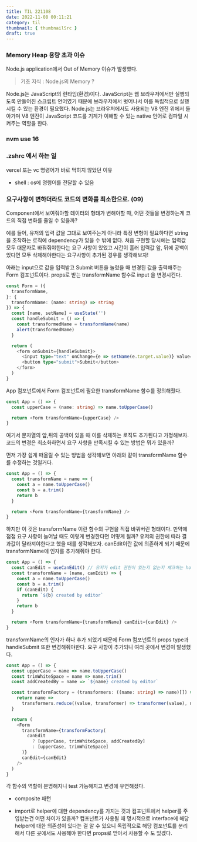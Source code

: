 ```yaml
---
title: TIL 221108
date: 2022-11-08 00:11:21
category: til
thumbnail: { thumbnailSrc }
draft: true
---
```


### Memory Heap 용량 초과 이슈

Node.js application에서 Out of Memory 이슈가 발생했다.

> 기초 지식 : Node.js의 Memory ?

Node.js는 JavaScript의 런타임(환경)이다. JavaScript는 웹 브라우저에서만 실행되도록 만들어진 스크립트 언어였기 때문에 브라우저에서 벗어나서 이를 독립적으로 실행시킬 수 있는 환경이 필요했다. Node.js는 브라우저에서도 사용되는 V8 엔진 위에서 돌아가며 V8 엔진이 JavaScript 코드를 기계가 이해할 수 있는 native 언어로 컴파일 시켜주는 역할을 한다.

### nvm use 16

### .zshrc 에서 하는 일

vercel 또는 vc 명령어가 바로 먹히지 않았던 이유

- shell : os에 명령어를 전달할 수 있음

### 요구사항이 변하더라도 코드의 변화를 최소한으로. (09)

Component에서 보여줘야할 데이터의 형태가 변해야할 때, 어떤 것들을 변경하는게 코드의 직접 변화를 줄일 수 있을까?

예를 들어, 유저의 입력 값을 그대로 보여주는게 아니라 특정 변형이 필요하다면 string을 조작하는 로직에 dependency가 있을 수 밖에 없다. 처음 구현할 당시에는 입력값 모두 대문자로 바꿔줘야한다는 요구 사항이 있었고 시간이 흘러 입력값 앞, 뒤에 공백이 있다면 모두 삭제해야한다는 요구사항이 추가된 경우를 생각해보자!

아래는 input으로 값을 입력받고 Submit 버튼을 눌렀을 때 변경된 값을 출력해주는 Form 컴포넌트이다. props로 받는 transformName 함수로 input 을 변경시킨다.

```ts
const Form = ({
  transformName,
}: {
  transformName: (name: string) => string
}) => {
  const [name, setName] = useState('')
  const handleSubmit = () => {
    const transformedName = transformName(name)
    alert(transformedName)
  }

  return (
    <form onSubmit={handleSubmit}>
      <input type="text" onChange={e => setName(e.target.value)} value={name} />
      <button type="submit">Submit</button>
    </form>
  )
}
```

App 컴포넌트에서 Form 컴포넌트에 필요한 transformName 함수를 정의해줬다.

```ts
const App = () => {
  const upperCase = (name: string) => name.toUpperCase()

  return <Form transformName={upperCase} />
}
```

여기서 문자열의 앞,뒤의 공백이 있을 때 이를 삭제하는 로직도 추가된다고 가정해보자. 코드의 변경은 최소화하면서 요구 사항을 만족시킬 수 있는 방법은 뭐가 있을까?

먼저 가장 쉽게 떠올릴 수 있는 방법을 생각해보면 아래와 같이 transformName 함수를 수정하는 것일거다.

```ts
const App = () => {
  const transformName = name => {
    const a = name.toUpperCase()
    const b = a.trim()
    return b
  }

  return <Form transformName={transformName} />
}
```

하지만 이 것은 transformName 이란 함수의 구현을 직접 바꿔버린 형태이다. 만약에 점점 요구 사항이 늘어날 때도 이렇게 변경한다면 어떻게 될까? 유저의 권한에 따라 결과값이 달라져야한다고 했을 때를 생각해보자. canEdit이란 값에 의존하게 되기 때문에 transformName에 인자를 추가해줘야 한다.

```ts
const App = () => {
  const canEdit = useCanEdit() // 유저가 edit 권한이 있는지 없는지 체크하는 hook
  const transformName = (name, canEdit) => {
    const a = name.toUpperCase()
    const b = a.trim()
    if (canEdit) {
      return `${b} created by editor`
    }
    return b
  }

  return <Form transformName={transformName} canEdit={canEdit} />
}
```

transformName의 인자가 하나 추가 되었기 때문에 Form 컴포넌트의 props type과 handleSubmit 또한 변경해줘야한다.
요구 사항이 추가되니 여러 곳에서 변경이 발생했다.

```ts
const App = () => {
  const upperCase = name => name.toUpperCase()
  const trimWhiteSpace = name => name.trim()
  const addCreatedBy = name => `${name} created by editor`

  const transformFactory = (transformers: ((name: string) => name)[]) => {
    return name =>
      transformers.reduce((value, transformer) => transformer(value), name)
  }

  return (
    <Form
      transformName={transformFactory(
        canEdit
          ? [upperCase, trimWhiteSpace, addCreatedBy]
          : [upperCase, trimWhiteSpace]
      )}
      canEdit={canEdit}
    />
  )
}
```

각 함수의 역할이 분명해지니 test 가능해지고 변경에 유연해졌다.

- composite 패턴

* import로 helper에 대한 dependency를 가지는 것과 컴포넌트에서 helper를 주입받는건 어떤 차이가 있을까? 컴포넌트가 사용될 때 명시적으로 interface에 해당 helper에 대한 의존성이 있다는 걸 알 수 있으니 독립적으로 해당 컴포넌트를 분리해서 다른 곳에서도 사용해야 한다면 props로 받아서 사용할 수 도 있겠다.
